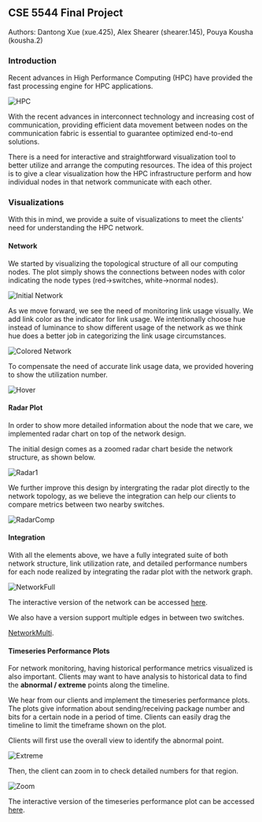 ## CSE 5544 Final Project

Authors: 
Dantong Xue (xue.425), Alex Shearer (shearer.145), Pouya Kousha (kousha.2)

### Introduction

Recent advances in High Performance Computing (HPC) have provided the fast processing engine for HPC applications.

![HPC](supercomputer.jpeg)

With the recent advances in interconnect technology and increasing cost of communication, providing efficient data movement between nodes on the communication fabric is essential to guarantee optimized end-to-end solutions.

There is a need for interactive and straightforward visualization tool to better utilize and arrange the computing resources. The idea of this project is to give a clear visualization how the HPC infrastructure perform and how individual nodes in that network communicate with each other.


### Visualizations

With this in mind, we provide a suite of visualizations to meet the clients' need for understanding the HPC network.

#### Network
We started by visualizing the topological structure of all our computing nodes. The plot simply shows the connections between nodes with color indicating the node types (red->switches, white->normal nodes).

![Initial Network](InitNetwork.png)

As we move forward, we see the need of monitoring link usage visually. We add link color as the indicator for link usage. We intentionally choose hue instead of luminance to show different usage of the network as we think hue does a better job in categorizing the link usage circumstances.

![Colored Network](ColorNet.png)

 To compensate the need of accurate link usage data, we provided hovering to show the utilization number.

 ![Hover](OnHover.png)

#### Radar Plot

In order to show more detailed information about the node that we care, we implemented radar chart on top of the network design.

The initial design comes as a zoomed radar chart beside the network structure, as shown below.

![Radar1](Radar1.png)

We further improve this design by intergrating the radar plot directly to the network topology, as we believe the integration can help our clients to compare metrics between two nearby switches.

![RadarComp](RadarComp.png)

#### Integration

With all the elements above, we have a fully integrated suite of both network structure, link utilization rate, and detailed performance numbers for each node realized by integrating the radar plot with the network graph.

![NetworkFull](NetworkFull.png)

The interactive version of the network can be accessed [here](radar_network.html).

We also have a version support multiple edges in between two switches.

[NetworkMulti](radar_network_multi.html).

#### Timeseries Performance Plots

For network monitoring, having historical performance metrics visualized is also important. Clients may want to have analysis to historical data to find the **abnormal / extreme** points along the timeline.

We hear from our clients and implement the timeseries performance plots. The plots give information about sending/receiving package number and bits for a certain node in a period of time. Clients can easily drag the timeline to limit the timeframe shown on the plot.

Clients will first use the overall view to identify the abnormal point.

![Extreme](NoZoom.png)

Then, the client can zoom in to check detailed numbers for that region.

![Zoom](Zoom.png)

The interactive version of the timeseries performance plot can be accessed [here](data_line_plot.html).
